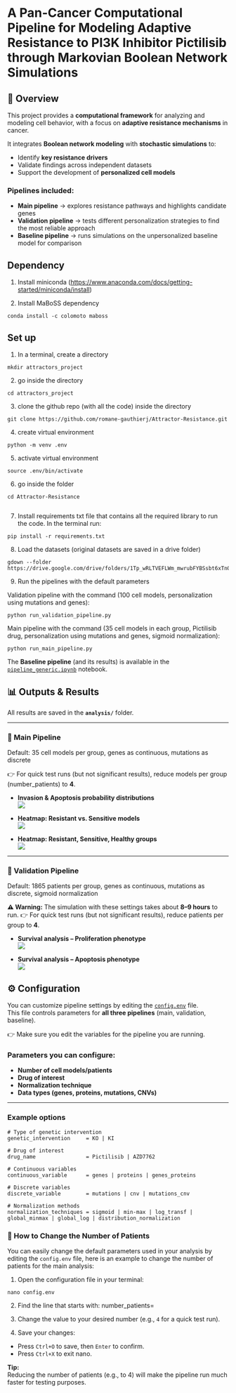# A Pan-Cancer Computational Pipeline for Modeling Adaptive Resistance to PI3K Inhibitor Pictilisib through Markovian Boolean Network Simulations



## 📌 Overview

This project provides a **computational framework** for analyzing and modeling cell behavior, with a focus on **adaptive resistance mechanisms** in cancer.  

It integrates **Boolean network modeling** with **stochastic simulations** to:

- Identify **key resistance drivers**  
- Validate findings across independent datasets  
- Support the development of **personalized cell models**

### Pipelines included:
- **Main pipeline** → explores resistance pathways and highlights candidate genes  
- **Validation pipeline** → tests different personalization strategies to find the most reliable approach  
- **Baseline pipeline** → runs simulations on the unpersonalized baseline model for comparison  




## Dependency
1. Install miniconda (https://www.anaconda.com/docs/getting-started/miniconda/install)

2. Install MaBoSS dependency
```
conda install -c colomoto maboss
``` 


## Set up

1. In a terminal, create a directory

```
mkdir attractors_project
``` 

2. go inside the directory
```
cd attractors_project
``` 

3. clone the github repo (with all the code) inside the directory 

```
git clone https://github.com/romane-gauthierj/Attractor-Resistance.git
``` 

4. create virtual environment 

```
python -m venv .env
``` 

5. activate virtual environment 
```
source .env/bin/activate
``` 

6. go inside the folder 
```
cd Attractor-Resistance
 
``` 


7. Install requirements txt file that contains all the required library to run the code. In the terminal run:

```
pip install -r requirements.txt
```


8. Load the datasets (original datasets are saved in a drive folder)

```
gdown --folder https://drive.google.com/drive/folders/1Tp_wRLTVEFLWm_mwrubFYBSsbt6xTnQG

```

9. Run the pipelines with the default parameters 

Validation pipeline with the command (100 cell models, personalization using mutations and genes):

```
python run_validation_pipeline.py
```

Main pipeline with the command (35 cell models in each group, Pictilisib drug, personalization using mutations and genes, sigmoid normalization):

```
python run_main_pipeline.py
```



The **Baseline pipeline** (and its results) is available in the [`pipeline_generic.ipynb`](./pipeline_generic.ipynb) notebook.  


## 📊 Outputs & Results

All results are saved in the **`analysis/`** folder.  

---

### 🔬 Main Pipeline  
Default: 35 cell models per group, genes as continuous, mutations as discrete

👉 For quick test runs (but not significant results), reduce models per group (number_patients) to **4**.  

- **Invasion & Apoptosis probability distributions**  
  ![](outputs_figures/boxplot.png)

- **Heatmap: Resistant vs. Sensitive models**  
  ![](outputs_figures/heatmap_resistant_vs_sensitive.png)

- **Heatmap: Resistant, Sensitive, Healthy groups**  
  ![](outputs_figures/heatmap_three_groups.png)

---

### 🧪 Validation Pipeline  
Default: 1865 patients per group, genes as continuous, mutations as discrete, sigmoid normalization 

**⚠️ Warning:** The simulation with these settings takes about **8–9 hours** to run.
👉 For quick test runs (but not significant results), reduce patients per group to **4**.  

- **Survival analysis – Proliferation phenotype**  
  ![](outputs_figures/proliferation_survival.png)

- **Survival analysis – Apoptosis phenotype**  
  ![](outputs_figures/apoptosis_survival.png)


## ⚙️ Configuration

You can customize pipeline settings by editing the [`config.env`](./config.env) file.  
This file controls parameters for **all three pipelines** (main, validation, baseline).  

👉 Make sure you edit the variables for the pipeline you are running.  


### Parameters you can configure:
- **Number of cell models/patients**
- **Drug of interest**
- **Normalization technique**
- **Data types (genes, proteins, mutations, CNVs)**

---

### Example options

```env
# Type of genetic intervention
genetic_intervention     = KO | KI

# Drug of interest
drug_name                = Pictilisib | AZD7762

# Continuous variables
continuous_variable      = genes | proteins | genes_proteins

# Discrete variables
discrete_variable        = mutations | cnv | mutations_cnv

# Normalization methods
normalization_techniques = sigmoid | min-max | log_transf | global_minmax | global_log | distribution_normalization
```

### 📝 How to Change the Number of Patients

You can easily change the default parameters used in your analysis by editing the `config.env` file, here is an example to change the number of patients for the main analysis:

1. Open the configuration file in your terminal:
```
nano config.env
```

2. Find the line that starts with:
number_patients=


3. Change the value to your desired number (e.g., `4` for a quick test run).

4. Save your changes:
- Press `Ctrl+O` to save, then `Enter` to confirm.
- Press `Ctrl+X` to exit nano.

**Tip:**  
Reducing the number of patients (e.g., to 4) will make the pipeline run much faster for testing purposes.
